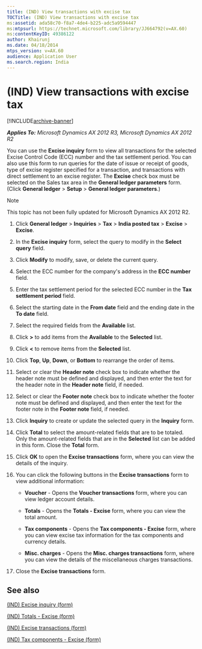 ```yaml
---
title: (IND) View transactions with excise tax
TOCTitle: (IND) View transactions with excise tax
ms:assetid: ada58c70-f8a7-4de4-b225-adc5a9594447
ms:mtpsurl: https://technet.microsoft.com/library/JJ664792(v=AX.60)
ms:contentKeyID: 49386122
author: Khairunj
ms.date: 04/18/2014
mtps_version: v=AX.60
audience: Application User
ms.search.region: India
---
```


# (IND) View transactions with excise tax 


[!INCLUDE[archive-banner](includes/archive-banner.md)]


_**Applies To:** Microsoft Dynamics AX 2012 R3, Microsoft Dynamics AX 2012 R2_

You can use the **Excise inquiry** form to view all transactions for the selected Excise Control Code (ECC) number and the tax settlement period. You can also use this form to run queries for the date of issue or receipt of goods, type of excise register specified for a transaction, and transactions with direct settlement to an excise register. The **Excise** check box must be selected on the Sales tax area in the **General ledger parameters** form. (Click **General ledger** \> **Setup** \> **General ledger parameters**.)


> [!NOTE]
> <P>This topic has not been fully updated for Microsoft Dynamics AX 2012 R2.</P>



1.  Click **General ledger** \> **Inquiries** \> **Tax** \> **India posted tax** \> **Excise** \> **Excise**.

2.  In the **Excise inquiry** form, select the query to modify in the **Select query** field.

3.  Click **Modify** to modify, save, or delete the current query.

4.  Select the ECC number for the company's address in the **ECC number** field.

5.  Enter the tax settlement period for the selected ECC number in the **Tax settlement period** field.

6.  Select the starting date in the **From date** field and the ending date in the **To date** field.

7.  Select the required fields from the **Available** list.

8.  Click **\>** to add items from the **Available** to the **Selected** list.

9.  Click **\<** to remove items from the **Selected** list.

10. Click **Top**, **Up**, **Down**, or **Bottom** to rearrange the order of items.

11. Select or clear the **Header note** check box to indicate whether the header note must be defined and displayed, and then enter the text for the header note in the **Header note** field, if needed.

12. Select or clear the **Footer note** check box to indicate whether the footer note must be defined and displayed, and then enter the text for the footer note in the **Footer note** field, if needed.

13. Click **Inquiry** to create or update the selected query in the **Inquiry** form.

14. Click **Total** to select the amount-related fields that are to be totaled. Only the amount-related fields that are in the **Selected** list can be added in this form. Close the **Total** form.

15. Click **OK** to open the **Excise transactions** form, where you can view the details of the inquiry.

16. You can click the following buttons in the **Excise transactions** form to view additional information:
    
      - **Voucher** - Opens the **Voucher transactions** form, where you can view ledger account details.
    
      - **Totals** - Opens the **Totals - Excise** form, where you can view the total amount.
    
      - **Tax components** - Opens the **Tax components - Excise** form, where you can view excise tax information for the tax components and currency details.
    
      - **Misc. charges** - Opens the **Misc. charges transactions** form, where you can view the details of the miscellaneous charges transactions.

17. Close the **Excise transactions** form.

## See also

[(IND) Excise inquiry (form)](https://technet.microsoft.com/library/jj664652\(v=ax.60\))

[(IND) Totals - Excise (form)](https://technet.microsoft.com/library/jj710981\(v=ax.60\))

[(IND) Excise transactions (form)](https://technet.microsoft.com/library/jj664581\(v=ax.60\))

[(IND) Tax components - Excise (form)](https://technet.microsoft.com/library/jj677960\(v=ax.60\))

  


